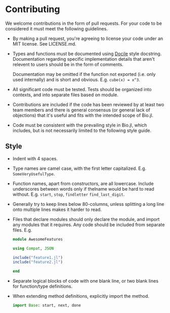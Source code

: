 
# Contributing

We welcome contributions in the form of pull requests. For your code to be
considered it must meet the following guidelines.

  * By making a pull request, you're agreeing to license your code under an MIT
    license. See LICENSE.md.

  * Types and functions must be documented using
    [Docile](https://github.com/MichaelHatherly/Docile.jl) style docstring.
    Documentation regarding specific implementation details that aren't relevent
    to users should be in the form of comments.

    Documentation may be omitted if the function not exported (i.e. only used
    internally) and is short and obvious. E.g. `cube(x) = x^3`.

  * All significant code must be tested. Tests should be organized into
    contexts, and into separate files based on module.

  * Contributions are included if the code has been reviewed by at least two
    team members and there is general consensus (or general lack of objections)
    that it's useful and fits with the intended scope of Bio.jl.

  * Code must be consistent with the prevailing style in Bio.jl, which includes,
    but is not necessarily limited to the following style guide.


## Style


  * Indent with 4 spaces.

  * Type names are camel case, with the first letter capitalized. E.g.
    `SomeVeryUsefulType`.

  * Function names, apart from constructors, are all lowercase. Include
    underscores between words only if thelname would be hard to read without.
    E.g.  `start`, `stop`, `findletter` `find_last_digit`.

  * Generally try to keep lines below 80-columns, unless splitting a long line
    onto multiple lines makes it harder to read.

  * Files that declare modules should only declare the module, and import any
    modules that it requires. Any code should
    be included from separate files. E.g.

    ```julia
    module AwesomeFeatures

    using Compat, JSON

    include("feature1.jl")
    include("feature2.jl")

    end
    ```

  * Separate logical blocks of code with one blank line, or two blank lines for
    function/type definitions.

  * When extending method definitions, explicitly import the method.

    ```julia
    import Base: start, next, done
    ```


